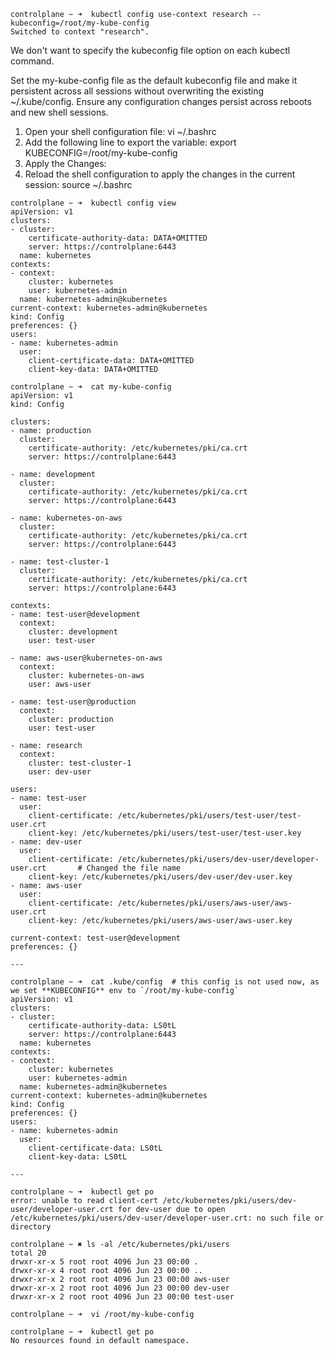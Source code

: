```text
controlplane ~ ➜  kubectl config use-context research --kubeconfig=/root/my-kube-config
Switched to context "research".
```

We don't want to specify the kubeconfig file option on each kubectl command.

Set the my-kube-config file as the default kubeconfig file and make it persistent across all sessions without overwriting the existing ~/.kube/config. Ensure any configuration changes persist across reboots and new shell sessions.

1. Open your shell configuration file:
vi ~/.bashrc
2. Add the following line to export the variable:
export KUBECONFIG=/root/my-kube-config
3. Apply the Changes:
4. Reload the shell configuration to apply the changes in the current session:
source ~/.bashrc

```text
controlplane ~ ➜  kubectl config view
apiVersion: v1
clusters:
- cluster:
    certificate-authority-data: DATA+OMITTED
    server: https://controlplane:6443
  name: kubernetes
contexts:
- context:
    cluster: kubernetes
    user: kubernetes-admin
  name: kubernetes-admin@kubernetes
current-context: kubernetes-admin@kubernetes
kind: Config
preferences: {}
users:
- name: kubernetes-admin
  user:
    client-certificate-data: DATA+OMITTED
    client-key-data: DATA+OMITTED

controlplane ~ ➜  cat my-kube-config 
apiVersion: v1
kind: Config

clusters:
- name: production
  cluster:
    certificate-authority: /etc/kubernetes/pki/ca.crt
    server: https://controlplane:6443

- name: development
  cluster:
    certificate-authority: /etc/kubernetes/pki/ca.crt
    server: https://controlplane:6443

- name: kubernetes-on-aws
  cluster:
    certificate-authority: /etc/kubernetes/pki/ca.crt
    server: https://controlplane:6443

- name: test-cluster-1
  cluster:
    certificate-authority: /etc/kubernetes/pki/ca.crt
    server: https://controlplane:6443

contexts:
- name: test-user@development
  context:
    cluster: development
    user: test-user

- name: aws-user@kubernetes-on-aws
  context:
    cluster: kubernetes-on-aws
    user: aws-user

- name: test-user@production
  context:
    cluster: production
    user: test-user

- name: research
  context:
    cluster: test-cluster-1
    user: dev-user

users:
- name: test-user
  user:
    client-certificate: /etc/kubernetes/pki/users/test-user/test-user.crt
    client-key: /etc/kubernetes/pki/users/test-user/test-user.key
- name: dev-user
  user:
    client-certificate: /etc/kubernetes/pki/users/dev-user/developer-user.crt       # Changed the file name
    client-key: /etc/kubernetes/pki/users/dev-user/dev-user.key
- name: aws-user
  user:
    client-certificate: /etc/kubernetes/pki/users/aws-user/aws-user.crt
    client-key: /etc/kubernetes/pki/users/aws-user/aws-user.key

current-context: test-user@development
preferences: {}

---

controlplane ~ ➜  cat .kube/config  # this config is not used now, as we set **KUBECONFIG** env to `/root/my-kube-config`
apiVersion: v1
clusters:
- cluster:
    certificate-authority-data: LS0tL
    server: https://controlplane:6443
  name: kubernetes
contexts:
- context:
    cluster: kubernetes
    user: kubernetes-admin
  name: kubernetes-admin@kubernetes
current-context: kubernetes-admin@kubernetes
kind: Config
preferences: {}
users:
- name: kubernetes-admin
  user:
    client-certificate-data: LS0tL
    client-key-data: LS0tL

---

controlplane ~ ➜  kubectl get po
error: unable to read client-cert /etc/kubernetes/pki/users/dev-user/developer-user.crt for dev-user due to open /etc/kubernetes/pki/users/dev-user/developer-user.crt: no such file or directory

controlplane ~ ✖ ls -al /etc/kubernetes/pki/users
total 20
drwxr-xr-x 5 root root 4096 Jun 23 00:00 .
drwxr-xr-x 4 root root 4096 Jun 23 00:00 ..
drwxr-xr-x 2 root root 4096 Jun 23 00:00 aws-user
drwxr-xr-x 2 root root 4096 Jun 23 00:00 dev-user
drwxr-xr-x 2 root root 4096 Jun 23 00:00 test-user

controlplane ~ ➜  vi /root/my-kube-config 

controlplane ~ ➜  kubectl get po
No resources found in default namespace.
```
